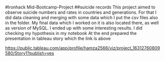#Ironhack Mid-Bootcamp-Project
##suicide records
This project aimed to observe suicide numbers and rates in countries and generations.
For that I did data cleaning and merging with some data which I put the csv files also in the folder.
My final data which I worked on it is also located there, as well as version of MySQL.
I ended up with some interesting results.
I did checking my hypothesis in my notebook
At the end prepared the presentation in tableau story which the link is above

https://public.tableau.com/app/profile/hamza2566/viz/project_16312760809580/Story1?publish=yes

